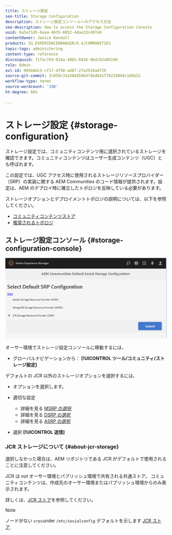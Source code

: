 ```yaml
---
title: ストレージ設定
seo-title: Storage Configuration
description: ストレージ設定コンソールへのアクセス方法
seo-description: How to access the Storage Configuration Console
uuid: 6a5a71d5-6aaa-4635-8852-4dae33c497a9
contentOwner: Janice Kendall
products: SG_EXPERIENCEMANAGER/6.4/COMMUNITIES
topic-tags: administering
content-type: reference
discoiquuid: 71fac7e9-814a-48b5-b816-9bdcb2a05190
role: Admin
exl-id: 905b6dc5-cf17-4f58-a687-27e2910a0729
source-git-commit: 3c050c33a384d586d74bd641f7622989dc1d6b22
workflow-type: tm+mt
source-wordcount: '198'
ht-degree: 66%

---
```


# ストレージ設定 {#storage-configuration}

ストレージ設定では、コミュニティコンテンツ用に選択されているストレージを確認できます。コミュニティコンテンツはユーザー生成コンテンツ（UGC）とも呼ばれます。

この設定では、UGC アクセス時に使用されるストレージリソースプロバイダー（SRP）の実装に関する AEM Communities のコード情報が提供されます。設定は、AEM のデプロイ時に確立したトポロジを反映している必要があります。

ストレージオプションとデプロイメントトポロジの説明については、以下を参照してください。

* [コミュニティコンテンツストア](working-with-srp.md)
* [推奨されるトポロジ](topologies.md)

## ストレージ設定コンソール {#storage-configuration-console}

![chlimage_1-188](assets/chlimage_1-188.png)

オーサー環境でストレージ設定コンソールに移動するには、

* グローバルナビゲーションから： **[!UICONTROL ツール/コミュニティ/ストレージ設定]**

デフォルトの JCR 以外のストレージオプションを選択するには、

* オプションを選択します。
* 適切な設定

   * 詳細を見る [MSRP の選択](msrp.md#select-msrp)
   * 詳細を見る [DSRP の選択](dsrp.md#select-dsrp)
   * 詳細を見る [ASRP の選択](asrp.md#select-asrp)

* 選択 **[!UICONTROL 送信]**

### JCR ストレージについて {#about-jcr-storage}

選択しなかった場合は、AEM リポジトリである JCR がデフォルトで使用されることに注意してください。

JCR は *not* オーサー環境とパブリッシュ環境で共有される共通ストア。 コミュニティコンテンツは、作成先のオーサー環境またはパブリッシュ環境からのみ表示されます。

詳しくは、[JCR ストア](jsrp.md)を参照してください。

>[!NOTE]
>
>ノードがない `srpc`under `/etc/socialconfig` デフォルトを示します [JCR ストア](jsrp.md).
